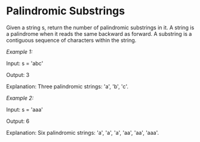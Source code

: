 # Palindromic Substrings

Given a string s, return the number of palindromic substrings in it.
A string is a palindrome when it reads the same backward as forward.
A substring is a contiguous sequence of characters within the string. 

*Example 1:*

Input: s = 'abc'

Output: 3

Explanation: Three palindromic strings: 'a', 'b', 'c'.

*Example 2:*

Input: s = 'aaa'

Output: 6

Explanation: Six palindromic strings: 'a', 'a', 'a', 'aa', 'aa', 'aaa'.